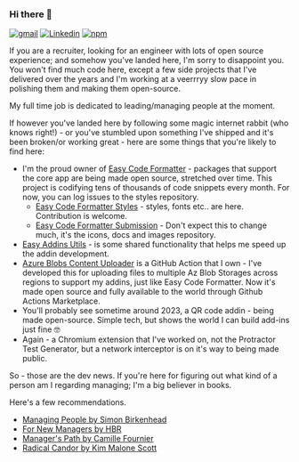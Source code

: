 ### Hi there 👋

[![gmail](https://img.shields.io/badge/-gmail-white?style=flat&logo=gmail&logoColor=red)](mailto:arman.hilmioglu@gmail.com)
[![Linkedin](https://img.shields.io/badge/-LinkedIn-blue?style=flat&logo=Linkedin&logoColor=white)](https://www.linkedin.com/in/armhil/)
[![npm](https://img.shields.io/badge/-npm-red?style=flat&logo=npm&logoColor=white)](https://www.npmjs.com/~armhil)

If you are a recruiter, looking for an engineer with lots of open source experience; and somehow you've landed here, I'm sorry to disappoint you. You won't find much code here, except a few side projects that I've delivered over the years and I'm working at a veerrryy slow pace in polishing them and making them open-source. 

My full time job is dedicated to leading/managing people at the moment.

If however you've landed here by following some magic internet rabbit (who knows right!) - or you've stumbled upon something I've shipped and it's been broken/or working great - here are some things that you're likely to find here:

* I'm the proud owner of [Easy Code Formatter](https://appsource.microsoft.com/en-us/product/office/WA104382008?tab=overview) - packages that support the core app are being made open source, stretched over time. This project is codifying tens of thousands of code snippets every month. For now, you can log issues to the styles repository.
  * [Easy Code Formatter Styles](https://github.com/armhil/easy-code-formatter-styles) - styles, fonts etc.. are here. Contribution is welcome.
  * [Easy Code Formatter Submission](https://github.com/armhil/easy-code-formatter-submission) - Don't expect this to change much, it's the icons, docs and images repository.
* [Easy Addins Utils](https://github.com/armhil/easy-addins-utils) - is some shared functionality that helps me speed up the addin development.
* [Azure Blobs Content Uploader](https://github.com/marketplace/actions/static-content-uploader-for-azure-blobs) is a GitHub Action that I own - I've developed this for uploading files to multiple Az Blob Storages across regions to support my addins, just like Easy Code Formatter. Now it's made open source and fully available to the world through Github Actions Marketplace.
* You'll probably see sometime around 2023, a QR code addin - being made open-source. Simple tech, but shows the world I can build add-ins just fine 🤓
* Again - a Chromium extension that I've worked on, not the Protractor Test Generator, but a network interceptor is on it's way to being made public. 

So - those are the dev news. If you're here for figuring out what kind of a person am I regarding managing; I'm a big believer in books.

Here's a few recommendations.

* [Managing People by Simon Birkenhead](https://www.goodreads.com/book/show/56587416-managing-people)
* [For New Managers by HBR](https://www.goodreads.com/book/show/31945262-hbr-s-10-must-reads-for-new-managers)
* [Manager's Path by Camille Fournier](https://www.goodreads.com/book/show/33369254-the-manager-s-path)
* [Radical Candor by Kim Malone Scott](https://www.goodreads.com/book/show/29939161-radical-candor?ac=1&from_search=true&qid=f62LKxA9DG&rank=1)

<!--
**armhil/armhil** is a ✨ _special_ ✨ repository because its `README.md` (this file) appears on your GitHub profile.

Here are some ideas to get you started:

- 🔭 I’m currently working on ...
- 🌱 I’m currently learning ...
- 👯 I’m looking to collaborate on ...
- 🤔 I’m looking for help with ...
- 💬 Ask me about ...
- 📫 How to reach me: ...
- 😄 Pronouns: ...
- ⚡ Fun fact: ...
-->

